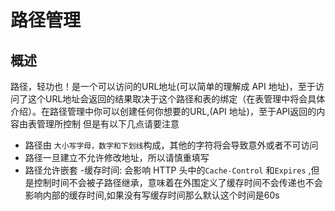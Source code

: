# 路径管理

## 概述
  路径，轻功也！是一个可以访问的URL地址(可以简单的理解成 API 地址)，至于访问了这个URL地址会返回的结果取决于这个路径和表的绑定（在表管理中将会具体介绍）。在路径管理中你可以创建任何你想要的URL,(API 地址)，至于API返回的内容由表管理所控制
但是有以下几点请要注意
  - 路径由 `大小写字母，数字和下划线`构成，其他的字符将会导致意外或者不可访问
  - 路径一旦建立不允许修改地址，所以请慎重填写
  - 路径允许嵌套
  -缓存时间: 会影响 HTTP 头中的`Cache-Control` 和`Expires` ,但是控制时间不会被子路径继承，意味着在外围定义了缓存时间不会传递也不会影响内部的缓存时间,如果没有写缓存时间那么默认这个时间是60s






